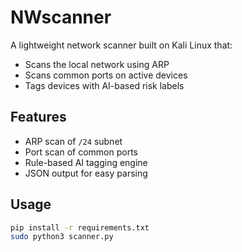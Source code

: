 # NWscanner

A lightweight network scanner built on Kali Linux that:
- Scans the local network using ARP
- Scans common ports on active devices
- Tags devices with AI-based risk labels

## Features
- ARP scan of `/24` subnet
- Port scan of common ports
- Rule-based AI tagging engine
- JSON output for easy parsing

## Usage
```bash
pip install -r requirements.txt
sudo python3 scanner.py
